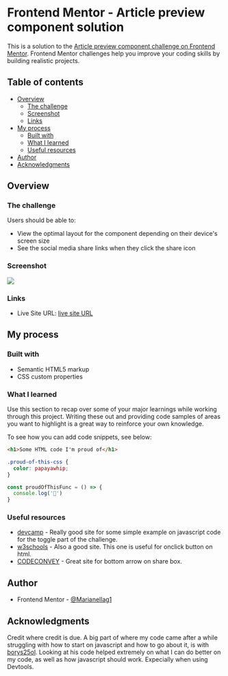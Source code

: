 # Frontend Mentor - Article preview component solution

This is a solution to the [Article preview component challenge on Frontend Mentor](https://www.frontendmentor.io/challenges/article-preview-component-dYBN_pYFT). Frontend Mentor challenges help you improve your coding skills by building realistic projects. 

## Table of contents

- [Overview](#overview)
  - [The challenge](#the-challenge)
  - [Screenshot](#screenshot)
  - [Links](#links)
- [My process](#my-process)
  - [Built with](#built-with)
  - [What I learned](#what-i-learned)
  - [Useful resources](#useful-resources)
- [Author](#author)
- [Acknowledgments](#acknowledgments)

## Overview

### The challenge

Users should be able to:

- View the optimal layout for the component depending on their device's screen size
- See the social media share links when they click the share icon

### Screenshot

![](./screenshot.jpg)

### Links

- Live Site URL: [live site URL](https://your-live-site-url.com)

## My process

### Built with

- Semantic HTML5 markup
- CSS custom properties
### What I learned

Use this section to recap over some of your major learnings while working through this project. Writing these out and providing code samples of areas you want to highlight is a great way to reinforce your own knowledge.

To see how you can add code snippets, see below:

```html
<h1>Some HTML code I'm proud of</h1>
```
```css
.proud-of-this-css {
  color: papayawhip;
}
```
```js
const proudOfThisFunc = () => {
  console.log('🎉')
}
```

### Useful resources

- [devcamp](https://devcamp.com/trails/javascript-in-the-browser/campsites/javascript-dom/guides/how-to-use-javascript-s-toggle-function) - Really good site for some simple example on javascript code for the toggle part of the challenge.
- [w3schools](https://www.w3schools.com/howto/tryit.asp?filename=tryhow_js_toggle_class) - Also a good site. This one is useful for onclick button on html.
- [CODECONVEY](https://codeconvey.com/css-message-box-with-arrow/) - Great site for bottom arrow on share box.

## Author

- Frontend Mentor - [@Marianellag1](https://www.frontendmentor.io/profile/Marianellag1)

## Acknowledgments

Credit where credit is due. A big part of where my code came after a while struggling with how to start on javascript and how to go about it, is with [borys25ol](https://github.com/borys25ol/frontend-mentor-challenges/blob/master/article-preview-component/index.html). Looking at his code helped extremely on what I can do better on my code, as well as how javascript should work. Expecially when using Devtools.

